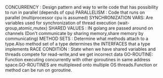 CONCURRENCY : Design pattern and way to write code that has possibility to run in parallel (depends of cpu)
PARALLELISM : Code that runs on parallel (multiprocessor cpu is assumed)
SYNCHRONIZATION VARS: Are variables used for synchronization of thread execution (wait-group,atomic,mutex)
SHARED VALUES : IN golang are passed around on channels (Don't communicate by sharing memory,share memory by communicating)
METHOD SETS : Determine what methods attach to a type.Also method set of a type determines the INTERFACES that a type implements
RACE CONDITION : State when we have shared variables and threads compete for read-write,and we get incorrect data
GO-ROUTINE: Function executing concurrently with other goroutines in same address space.GO-ROUTINES are multiplexed onto multiple OS threads.Function or method can be run on goroutine.